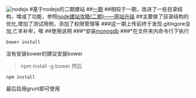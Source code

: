 ![nodejs](http://www.miracl3.com/wp-content/uploads/2014/09/nodejs.png)
#基于nodejs的二期建站
##[一期](https://github.com/jijiwuming/imitate-bilibili)
##相较于一期，改进了一些目录结构，增减了功能，参照[node建站攻略(二期)——网站升级](http://www.imooc.com/learn/197)
##主要做了目录结构的优化,增加了测试用例，添加了权限管理等
###这一期上传前终于发现.gitingore没加,亡羊补牢，唉
##使用说明
###*安装[monogdb](https://www.mongodb.com/)
###*在文件夹内命令行下执行
```
bower install
```
没有安装bower的建议安装bower
>npm install -g bower
然后
```
npm install
```
最后启用grunt即可使用